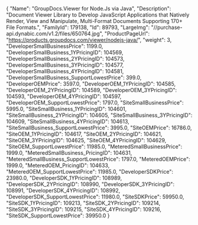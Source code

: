 {
    "Name": "GroupDocs.Viewer for Node.Js via Java",
    "Description": "Document Viewer Library to Develop JavaScript Applications that Natively Render, View and Manipulate, Multi-Format Documents Supporting 170+ File Formats.",
    "FamilyId": 179138,
    "Id": 89793,
    "LargeImg": "//purchase-api.dynabic.com/v1.2/files/650764.jpg",
    "ProductPageUrl": "https://products.groupdocs.com/viewer/nodejs-java/",
    "weight": 3,
    "DeveloperSmallBusinessPrice": 1199.0,
    "DeveloperSmallBusiness_1YPricingID": 104569,
    "DeveloperSmallBusiness_2YPricingID": 104573,
    "DeveloperSmallBusiness_3YPricingID": 104577,
    "DeveloperSmallBusiness_4YPricingID": 104581,
    "DeveloperSmallBusiness_SupportLowestPrice": 399.0,
    "DeveloperOEMPrice": 3597.0,
    "DeveloperOEM_1YPricingID": 104585,
    "DeveloperOEM_2YPricingID": 104589,
    "DeveloperOEM_3YPricingID": 104593,
    "DeveloperOEM_4YPricingID": 104597,
    "DeveloperOEM_SupportLowestPrice": 1797.0,
    "SiteSmallBusinessPrice": 5995.0,
    "SiteSmallBusiness_1YPricingID": 104601,
    "SiteSmallBusiness_2YPricingID": 104605,
    "SiteSmallBusiness_3YPricingID": 104609,
    "SiteSmallBusiness_4YPricingID": 104613,
    "SiteSmallBusiness_SupportLowestPrice": 3995.0,
    "SiteOEMPrice": 16786.0,
    "SiteOEM_1YPricingID": 104617,
    "SiteOEM_2YPricingID": 104621,
    "SiteOEM_3YPricingID": 104625,
    "SiteOEM_4YPricingID": 104629,
    "SiteOEM_SupportLowestPrice": 11985.0,
    "MeteredSmallBusinessPrice": 1999.0,
    "MeteredSmallBusiness_PricingID": 104631,
    "MeteredSmallBusiness_SupportLowestPrice": 1797.0,
    "MeteredOEMPrice": 1999.0,
    "MeteredOEM_PricingID": 104633,
    "MeteredOEM_SupportLowestPrice": 11985.0,
    "DeveloperSDKPrice": 23980.0,
    "DeveloperSDK_1YPricingID": 108989,
    "DeveloperSDK_2YPricingID": 108990,
    "DeveloperSDK_3YPricingID": 108991,
    "DeveloperSDK_4YPricingID": 108992,
    "DeveloperSDK_SupportLowestPrice": 11980.0,
    "SiteSDKPrice": 59950.0,
    "SiteSDK_1YPricingID": 109213,
    "SiteSDK_2YPricingID": 109214,
    "SiteSDK_3YPricingID": 109215,
    "SiteSDK_4YPricingID": 109216,
    "SiteSDK_SupportLowestPrice": 39950.0
}